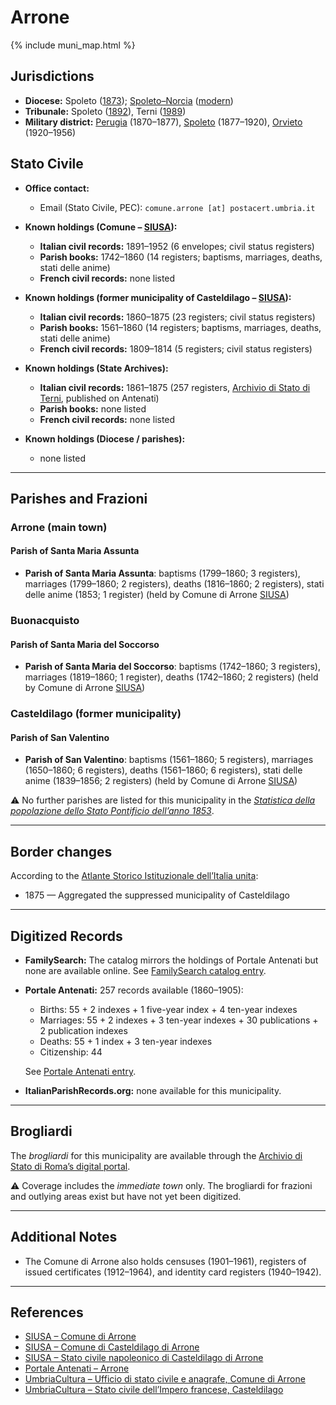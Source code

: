 # Arrone

{% include muni_map.html %}

## Jurisdictions

* **Diocese:** Spoleto ([1873](https://www.google.it/books/edition/Il_libro_de_comuni_del_Regno_d_Italia_co/WF9mfeJJcDEC?gbpv=1)); [Spoleto–Norcia](../dio/spoleto.md) ([modern](https://www.chiesacattolica.it/annuario-cei/ricerca-parrocchie/))
* **Tribunale:** Spoleto ([1892](https://www.google.it/books/edition/Bollettino_ufficiale_del_Ministero_di_gr/kRXd4t5fK-0C?hl=en&gbpv=1&pg=PA457&printsec=frontcover)), Terni ([1989](https://www.google.it/books/edition/Gazzetta_ufficiale_della_Repubblica_ital/-Z6nogg-qMQC?hl=en&gbpv=1&pg=RA8-PA38&printsec=frontcover))
* **Military district:** [Perugia](../mil/perugia.md) (1870–1877), [Spoleto](../mil/spoleto.md) (1877–1920), [Orvieto](../mil/spoleto.md) (1920–1956)

## Stato Civile

* **Office contact:**

  * Email (Stato Civile, PEC): `comune.arrone [at] postacert.umbria.it`

* **Known holdings (Comune – [SIUSA](https://siusa-archivi.cultura.gov.it/cgi-bin/siusa/pagina.pl?TipoPag=comparc&Chiave=252640)):**

  * **Italian civil records:** 1891–1952 (6 envelopes; civil status registers)
  * **Parish books:** 1742–1860 (14 registers; baptisms, marriages, deaths, stati delle anime)
  * **French civil records:** none listed

* **Known holdings (former municipality of Casteldilago – [SIUSA](https://siusa-archivi.cultura.gov.it/cgi-bin/siusa/pagina.pl?TipoPag=comparc&Chiave=234216)):**

  * **Italian civil records:** 1860–1875 (23 registers; civil status registers)
  * **Parish books:** 1561–1860 (14 registers; baptisms, marriages, deaths, stati delle anime)
  * **French civil records:** 1809–1814 (5 registers; civil status registers)

* **Known holdings (State Archives):**

  * **Italian civil records:** 1861–1875 (257 registers, [Archivio di Stato di Terni](https://sias-archivi.cultura.gov.it/cgi-bin/pagina.pl?TipoPag=comparc&Chiave=512675&RicProgetto=as%2dterni), published on Antenati)
  * **Parish books:** none listed
  * **French civil records:** none listed

* **Known holdings (Diocese / parishes):**

  * none listed

---

## Parishes and Frazioni

### Arrone (main town)

#### Parish of Santa Maria Assunta

* **Parish of Santa Maria Assunta**: baptisms (1799–1860; 3 registers), marriages (1799–1860; 2 registers), deaths (1816–1860; 2 registers), stati delle anime (1853; 1 register) (held by Comune di Arrone [SIUSA](https://siusa-archivi.cultura.gov.it/cgi-bin/siusa/pagina.pl?TipoPag=comparc&Chiave=252640))

### Buonacquisto

#### Parish of Santa Maria del Soccorso

* **Parish of Santa Maria del Soccorso**: baptisms (1742–1860; 3 registers), marriages (1819–1860; 1 register), deaths (1742–1860; 2 registers) (held by Comune di Arrone [SIUSA](https://siusa-archivi.cultura.gov.it/cgi-bin/siusa/pagina.pl?TipoPag=comparc&Chiave=252640))

### Casteldilago (former municipality)

#### Parish of San Valentino

* **Parish of San Valentino**: baptisms (1561–1860; 5 registers), marriages (1650–1860; 6 registers), deaths (1561–1860; 6 registers), stati delle anime (1839–1856; 2 registers) (held by Comune di Arrone [SIUSA](https://siusa-archivi.cultura.gov.it/cgi-bin/siusa/pagina.pl?TipoPag=comparc&Chiave=234216))

⚠️ No further parishes are listed for this municipality in the *[Statistica della popolazione dello Stato Pontificio dell’anno 1853](https://www.google.it/books/edition/Statistics_della_popolazione_dello_Stato/v6dCAQAAMAAJ)*.

---

## Border changes

According to the [Atlante Storico Istituzionale dell’Italia unita](http://dati.san.beniculturali.it/asi/local/detail.html?UA05134):

* 1875 — Aggregated the suppressed municipality of Casteldilago

---

## Digitized Records

* **FamilySearch:** The catalog mirrors the holdings of Portale Antenati but none are available online.
  See [FamilySearch catalog entry](https://www.familysearch.org/en/search/catalog/778877).

* **Portale Antenati:** 257 records available (1860–1905):

  * Births: 55 + 2 indexes + 1 five-year index + 4 ten-year indexes
  * Marriages: 55 + 2 indexes + 3 ten-year indexes + 30 publications + 2 publication indexes
  * Deaths: 55 + 1 index + 3 ten-year indexes
  * Citizenship: 44

  See [Portale Antenati entry](https://antenati.cultura.gov.it/search-registry/?localita=arrone).

* **ItalianParishRecords.org:** none available for this municipality.

---

## Brogliardi

The *brogliardi* for this municipality are available through the [Archivio di Stato di Roma’s digital portal](https://imagoarchiviodistatoroma.cultura.gov.it/Gregoriano/s_brogliardi.php?Provincia=Spoleto&Denominazione=Arrone).

⚠️ Coverage includes the *immediate town* only. The brogliardi for frazioni and outlying areas exist but have not yet been digitized.

---

## Additional Notes

* The Comune di Arrone also holds censuses (1901–1961), registers of issued certificates (1912–1964), and identity card registers (1940–1942).

---

## References

* [SIUSA – Comune di Arrone](https://siusa-archivi.cultura.gov.it/cgi-bin/siusa/pagina.pl?TipoPag=comparc&Chiave=252640)
* [SIUSA – Comune di Casteldilago di Arrone](https://siusa-archivi.cultura.gov.it/cgi-bin/siusa/pagina.pl?TipoPag=comparc&Chiave=234216)
* [SIUSA – Stato civile napoleonico di Casteldilago di Arrone](https://siusa-archivi.cultura.gov.it/cgi-bin/siusa/pagina.pl?TipoPag=comparc&Chiave=234220)
* [Portale Antenati – Arrone](https://antenati.cultura.gov.it/search-registry/?localita=arrone)
* [UmbriaCultura – Ufficio di stato civile e anagrafe, Comune di Arrone](https://www.umbriacultura.it/SebinaOpac/resource/ufficio-di-stato-civile-e-anagrafe/SAM9084646?tabDoc=tabcontiene)
* [UmbriaCultura – Stato civile dell’Impero francese, Casteldilago](https://www.umbriacultura.it/SebinaOpac/resource/stato-civile-dellimpero-francese/SAM9084616?tabDoc=tabcontiene)
